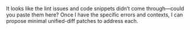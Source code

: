 It looks like the lint issues and code snippets didn’t come through—could you paste them here? Once I have the specific errors and contexts, I can propose minimal unified-diff patches to address each.